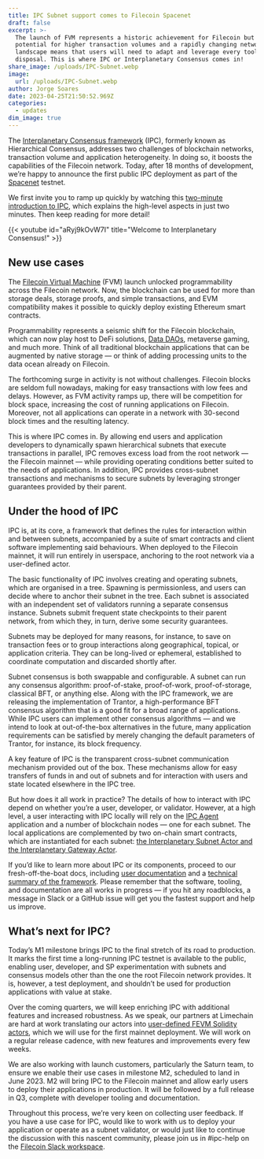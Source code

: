 ```yaml
---
title: IPC Subnet support comes to Filecoin Spacenet
draft: false
excerpt: >-
  The launch of FVM represents a historic achievement for Filecoin but the
  potential for higher transaction volumes and a rapidly changing network
  landscape means that users will need to adapt and leverage every tool at their
  disposal. This is where IPC or Interplanetary Consensus comes in!
share_image: /uploads/IPC-Subnet.webp
image:
  url: /uploads/IPC-Subnet.webp
author: Jorge Soares
date: 2023-04-25T21:50:52.969Z
categories:
  - updates
dim_image: true
---
```


The [Interplanetary Consensus framework](https://ipc.space/) (IPC), formerly known as Hierarchical Consensus, addresses two challenges of blockchain networks, transaction volume and application heterogeneity. In doing so, it boosts the capabilities of the Filecoin network. Today, after 18 months of development, we’re happy to announce the first public IPC deployment as part of the [Spacenet](https://github.com/consensus-shipyard/spacenet/) testnet. 

We first invite you to ramp up quickly by watching this [two-minute introduction to IPC](https://www.youtube.com/watch?v=aRyj9kOvW7I), which explains the high-level aspects in just two minutes. Then keep reading for more detail!

{{< youtube id="aRyj9kOvW7I" title="Welcome to Interplanetary Consensus!" >}}

## New use cases

The [Filecoin Virtual Machine](https://fvm.filecoin.io/) (FVM) launch unlocked programmability across the Filecoin network. Now, the blockchain can be used for more than storage deals, storage proofs, and simple transactions, and EVM compatibility makes it possible to quickly deploy existing Ethereum smart contracts.

Programmability represents a seismic shift for the Filecoin blockchain, which can now play host to DeFi solutions, [Data DAOs](https://filecoin.io/blog/posts/fvm-imaginarium-bringing-datadaos-to-the-next-level-with-fvm/), metaverse gaming, and much more. Think of all traditional blockchain applications that can be augmented by native storage — or think of adding processing units to the data ocean already on Filecoin. 

The forthcoming surge in activity is not without challenges. Filecoin blocks are seldom full nowadays, making for easy transactions with low fees and delays. However, as FVM activity ramps up, there will be competition for block space, increasing the cost of running applications on Filecoin. Moreover, not all applications can operate in a network with 30-second block times and the resulting latency. 

This is where IPC comes in. By allowing end users and application developers to dynamically spawn hierarchical subnets that execute transactions in parallel, IPC removes excess load from the root network — the Filecoin mainnet — while providing operating conditions better suited to the needs of applications. In addition, IPC provides cross-subnet transactions and mechanisms to secure subnets by leveraging stronger guarantees provided by their parent.

## Under the hood of IPC

IPC is, at its core, a framework that defines the rules for interaction within and between subnets, accompanied by a suite of smart contracts and client software implementing said behaviours. When deployed to the Filecoin mainnet, it will run entirely in userspace, anchoring to the root network via a user-defined actor. 

The basic functionality of IPC involves creating and operating subnets, which are organised in a tree. Spawning is permissionless, and users can decide where to anchor their subnet in the tree. Each subnet is associated with an independent set of validators running a separate consensus instance. Subnets submit frequent state checkpoints to their parent network, from which they, in turn, derive some security guarantees.

Subnets may be deployed for many reasons, for instance, to save on transaction fees or to group interactions along geographical, topical, or application criteria. They can be long-lived or ephemeral, established to coordinate computation and discarded shortly after. 

Subnet consensus is both swappable and configurable. A subnet can run any consensus algorithm: proof-of-stake, proof-of-work, proof-of-storage, classical BFT, or anything else. Along with the IPC framework, we are releasing the implementation of Trantor, a high-performance BFT consensus algorithm that is a good fit for a broad range of applications. While IPC users can implement other consensus algorithms — and we intend to look at out-of-the-box alternatives in the future, many application requirements can be satisfied by merely changing the default parameters of Trantor, for instance, its block frequency.

A key feature of IPC is the transparent cross-subnet communication mechanism provided out of the box. These mechanisms allow for easy transfers of funds in and out of subnets and for interaction with users and state located elsewhere in the IPC tree. 

But how does it all work in practice? The details of how to interact with IPC depend on whether you’re a user, developer, or validator. However, at a high level, a user interacting with IPC locally will rely on the [IPC Agent](https://github.com/consensus-shipyard/ipc-agent/) application and a number of blockchain nodes — one for each subnet. The local applications are complemented by two on-chain smart contracts, which are instantiated for each subnet: [the Interplanetary Subnet Actor and the Interplanetary Gateway Actor](https://github.com/consensus-shipyard/ipc-actors). 

If you’d like to learn more about IPC or its components, proceed to our fresh-off-the-boat docs, including [user documentation](https://docs.filecoin.io/basics/interplanetary-consensus/overview/) and a [technical summary of the framework](https://github.com/consensus-shipyard/IPC-design-reference-spec/raw/main/main.pdf). Please remember that the software, tooling, and documentation are all works in progress — if you hit any roadblocks, a message in Slack or a GitHub issue will get you the fastest support and help us improve.

## What’s next for IPC?

Today’s M1 milestone brings IPC to the final stretch of its road to production. It marks the first time a long-running IPC testnet is available to the public, enabling user, developer, and SP experimentation with subnets and consensus models other than the one the root Filecoin network provides. It is, however, a test deployment, and shouldn’t be used for production applications with value at stake.

Over the coming quarters, we will keep enriching IPC with additional features and increased robustness. As we speak, our partners at Limechain are hard at work translating our actors into [user-defined FEVM Solidity actors](https://github.com/LimeChain/filecoin-ipc-actors-fevm), which we will use for the first mainnet deployment. We will work on a regular release cadence, with new features and improvements every few weeks.

We are also working with launch customers, particularly the Saturn team, to ensure we enable their use cases in milestone M2, scheduled to land in June 2023. M2 will bring IPC to the Filecoin mainnet and allow early users to deploy their applications in production. It will be followed by a full release in Q3, complete with developer tooling and documentation.

Throughout this process, we’re very keen on collecting user feedback. If you have a use case for IPC, would like to work with us to deploy your application or operate as a subnet validator, or would just like to continue the discussion with this nascent community, please join us in #ipc-help on the [Filecoin Slack workspace](http://filecoin.io/slack).

